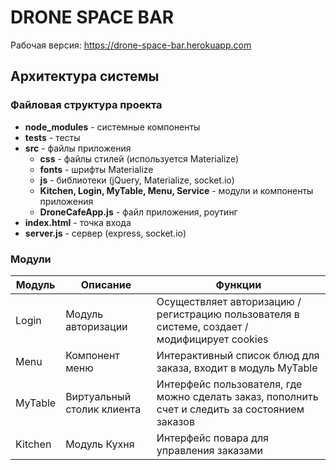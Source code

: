 # DRONE SPACE BAR
Рабочая версия: https://drone-space-bar.herokuapp.com   

## Архитектура системы

### Файловая структура проекта  

* **node_modules** - системные компоненты  
* **tests** - тесты  
* **src** - файлы приложения  
   * **css** - файлы стилей (используется Materialize)
   * **fonts** - шрифты Materialize
   * **js** - библиотеки (jQuery, Materialize, socket.io)
   * **Kitchen, Login, MyTable, Menu, Service** - модули и компоненты приложения
   * **DroneCafeApp.js** - файл приложения, роутинг
* **index.html** - точка входа
* **server.js** - сервер (express, socket.io)

### Модули

Модуль  | Описание             | Функции
--------|----------------------|-----------
Login   | Модуль авторизации   | Осуществляет авторизацию / регистрацию пользователя в системе, создает / модифицирует cookies
Menu 	| Компонент меню	   | Интерактивный список блюд для заказа, входит в модуль MyTable
MyTable	| Виртуальный столик клиента | Интерфейс пользователя, где можно сделать заказ, пополнить счет и следить за состоянием заказов
Kitchen | Модуль Кухня 		   | Интерфейс повара для управления заказами
